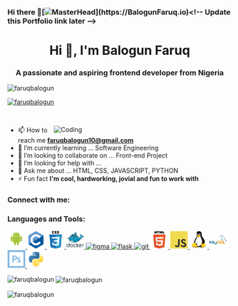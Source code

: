 ### Hi there 👋[![MasterHead]([https://giphy.com/gifs/coding-programming-ninjas-CcwLAV11cALh3OuEJ5](https://media1.giphy.com/media/v1.Y2lkPTc5MGI3NjExdzk0YThnOWNkcnZnbmY3N3gzdjJtbzQ2M2wxMTEwNXN4b2EwYWJ1NCZlcD12MV9pbnRlcm5hbF9naWZfYnlfaWQmY3Q9Zw/CcwLAV11cALh3OuEJ5/giphy.gif))](https://BalogunFaruq.io)<!-- Update this Portfolio link later -->
<h1 align="center">Hi 👋, I'm Balogun Faruq</h1>
<h3 align="center">A passionate and aspiring frontend developer from Nigeria</h3>


<p align="left"> <img src="https://komarev.com/ghpvc/?username=faruqbalogun&label=Profile%20views&color=0e75b6&style=flat" alt="faruqbalogun" /> </p>

<p align="left"> <a href="https://github.com/ryo-ma/github-profile-trophy"><img src="https://github-profile-trophy.vercel.app/?username=faruqbalogun" alt="faruqbalogun" /></a> </p>

<p align="left"> <a href="https://twitter.com/" target="blank"><img src="https://img.shields.io/twitter/follow/?logo=twitter&style=for-the-badge" alt="" /></a> </p>
<img align="right" alt="Coding" width="400" src="https://media.giphy.com/media/v1.Y2lkPTc5MGI3NjExeXlxaDNsaHpmb2wxY3JwcmlndzJ5emczdTcxa3d6b2ZteGR4NmVjbCZlcD12MV9pbnRlcm5hbF9naWZfYnlfaWQmY3Q9Zw/L1R1tvI9svkIWwpVYr/giphy.gif">

- 📫 How to reach me **faruqbalogun10@gmail.com**
- 🌱 I’m currently learning ... Software Engineering
- 👯 I’m looking to collaborate on ... Front-end Project
- 🤔 I’m looking for help with ...
- 💬 Ask me about ... HTML, CSS, JAVASCRIPT, PYTHON
- ⚡ Fun fact **I'm cool, hardworking, jovial and fun to work with**

<h3 align="left">Connect with me:</h3>
<p align="left">
</p>

<h3 align="left">Languages and Tools:</h3>
<p align="left"> <a href="https://developer.android.com" target="_blank" rel="noreferrer"> <img src="https://raw.githubusercontent.com/devicons/devicon/master/icons/android/android-original-wordmark.svg" alt="android" width="40" height="40"/> </a> <a href="https://www.cprogramming.com/" target="_blank" rel="noreferrer"> <img src="https://raw.githubusercontent.com/devicons/devicon/master/icons/c/c-original.svg" alt="c" width="40" height="40"/> </a> <a href="https://www.w3schools.com/css/" target="_blank" rel="noreferrer"> <img src="https://raw.githubusercontent.com/devicons/devicon/master/icons/css3/css3-original-wordmark.svg" alt="css3" width="40" height="40"/> </a> <a href="https://www.docker.com/" target="_blank" rel="noreferrer"> <img src="https://raw.githubusercontent.com/devicons/devicon/master/icons/docker/docker-original-wordmark.svg" alt="docker" width="40" height="40"/> </a> <a href="https://www.figma.com/" target="_blank" rel="noreferrer"> <img src="https://www.vectorlogo.zone/logos/figma/figma-icon.svg" alt="figma" width="40" height="40"/> </a> <a href="https://flask.palletsprojects.com/" target="_blank" rel="noreferrer"> <img src="https://www.vectorlogo.zone/logos/pocoo_flask/pocoo_flask-icon.svg" alt="flask" width="40" height="40"/> </a> <a href="https://git-scm.com/" target="_blank" rel="noreferrer"> <img src="https://www.vectorlogo.zone/logos/git-scm/git-scm-icon.svg" alt="git" width="40" height="40"/> </a> <a href="https://www.w3.org/html/" target="_blank" rel="noreferrer"> <img src="https://raw.githubusercontent.com/devicons/devicon/master/icons/html5/html5-original-wordmark.svg" alt="html5" width="40" height="40"/> </a> <a href="https://developer.mozilla.org/en-US/docs/Web/JavaScript" target="_blank" rel="noreferrer"> <img src="https://raw.githubusercontent.com/devicons/devicon/master/icons/javascript/javascript-original.svg" alt="javascript" width="40" height="40"/> </a> <a href="https://www.linux.org/" target="_blank" rel="noreferrer"> <img src="https://raw.githubusercontent.com/devicons/devicon/master/icons/linux/linux-original.svg" alt="linux" width="40" height="40"/> </a> <a href="https://www.mysql.com/" target="_blank" rel="noreferrer"> <img src="https://raw.githubusercontent.com/devicons/devicon/master/icons/mysql/mysql-original-wordmark.svg" alt="mysql" width="40" height="40"/> </a> <a href="https://www.photoshop.com/en" target="_blank" rel="noreferrer"> <img src="https://raw.githubusercontent.com/devicons/devicon/master/icons/photoshop/photoshop-line.svg" alt="photoshop" width="40" height="40"/> </a> <a href="https://www.python.org" target="_blank" rel="noreferrer"> <img src="https://raw.githubusercontent.com/devicons/devicon/master/icons/python/python-original.svg" alt="python" width="40" height="40"/> </a> </p>

<p><img align="left" src="https://github-readme-stats.vercel.app/api/top-langs?username=faruqbalogun&show_icons=true&locale=en&layout=compact" alt="faruqbalogun" /></p>

<p>&nbsp;<img align="center" src="https://github-readme-stats.vercel.app/api?username=faruqbalogun&show_icons=true&locale=en" alt="faruqbalogun" /></p>

<p><img align="center" src="https://github-readme-streak-stats.herokuapp.com/?user=faruqbalogun&" alt="faruqbalogun" /></p>


<!--
**FaruqBalogun/FaruqBalogun** is a ✨ _special_ ✨ repository because its `README.md` (this file) appears on your GitHub profile.

Here are some ideas to get you started:

- 🔭 I’m currently working on ... 
- 🌱 I’m currently learning ... Software Engineering
- 👯 I’m looking to collaborate on ... Front-end Project
- 🤔 I’m looking for help with ...
- 💬 Ask me about ... HTML, CSS, JAVASCRIPT, PYTHON
- 📫 How to reach me: ... faruqbalogun10@gmail.com
- 😄 Pronouns: ...
- ⚡ Fun fact: ... I'm cool, jovial and fun to work with...
-->
